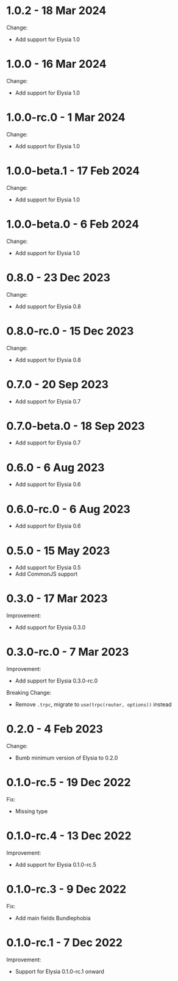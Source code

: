 # 1.0.2 - 18 Mar 2024

Change:

-   Add support for Elysia 1.0

# 1.0.0 - 16 Mar 2024

Change:

-   Add support for Elysia 1.0

# 1.0.0-rc.0 - 1 Mar 2024

Change:

-   Add support for Elysia 1.0

# 1.0.0-beta.1 - 17 Feb 2024

Change:

-   Add support for Elysia 1.0

# 1.0.0-beta.0 - 6 Feb 2024

Change:

-   Add support for Elysia 1.0

# 0.8.0 - 23 Dec 2023

Change:

-   Add support for Elysia 0.8

# 0.8.0-rc.0 - 15 Dec 2023

Change:

-   Add support for Elysia 0.8

# 0.7.0 - 20 Sep 2023

-   Add support for Elysia 0.7

# 0.7.0-beta.0 - 18 Sep 2023

-   Add support for Elysia 0.7

# 0.6.0 - 6 Aug 2023

-   Add support for Elysia 0.6

# 0.6.0-rc.0 - 6 Aug 2023

-   Add support for Elysia 0.6

# 0.5.0 - 15 May 2023

-   Add support for Elysia 0.5
-   Add CommonJS support

# 0.3.0 - 17 Mar 2023

Improvement:

-   Add support for Elysia 0.3.0

# 0.3.0-rc.0 - 7 Mar 2023

Improvement:

-   Add support for Elysia 0.3.0-rc.0

Breaking Change:

-   Remove `.trpc`, migrate to `use(trpc(router, options))` instead

# 0.2.0 - 4 Feb 2023

Change:

-   Bumb minimum version of Elysia to 0.2.0

# 0.1.0-rc.5 - 19 Dec 2022

Fix:

-   Missing type

# 0.1.0-rc.4 - 13 Dec 2022

Improvement:

-   Add support for Elysia 0.1.0-rc.5

# 0.1.0-rc.3 - 9 Dec 2022

Fix:

-   Add main fields Bundlephobia

# 0.1.0-rc.1 - 7 Dec 2022

Improvement:

-   Support for Elysia 0.1.0-rc.1 onward
